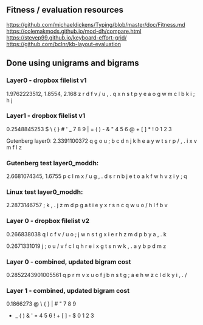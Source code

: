 ## Fitness / evaluation resources
https://github.com/michaeldickens/Typing/blob/master/doc/Fitness.md
https://colemakmods.github.io/mod-dh/compare.html
https://stevep99.github.io/keyboard-effort-grid/
https://github.com/bclnr/kb-layout-evaluation

## Done using unigrams and bigrams
### Layer0 - dropbox filelist v1
1.9762223512, 1.8554, 2.168
z r d f v / u , . q
x n s t p y e a o g
w m c l b k i ; h j

### Layer1 - dropbox filelist v1
0.2548845253
$ \ { } # ' _ 7 8 9
| = ( ) - & " 4 5 6
@ + [ ] * ! 0 1 2 3

Gutenberg layer0:
2.3391100372
q g o u ; b c d n j
k h e a y w t s r p
/ , . i x v m f l z

### Gutenberg test layer0_moddh:
2.6681074345, 1.6755
p c l m x / u g , .
d s r n b j e t o a
k f w h v z i y ; q

### Linux test layer0_moddh:
2.2873146757
; k , . j z m d p g
a t i e y x r s n c
q w u o / h l f b v

### Layer 0 - dropbox filelist v2
0.266838038
q l c f v / u o ; j
w n s t g x i e r h
z m d p b y a , . k

0.2671331019
j ; o u / v f c l q
h r e i x g t s n w
k , . a y b p d m z

### Layer 0 - combined, updated bigram cost
0.2852243901005561
q p r m v x u o f j
b n s t g ; a e h w
z c l d k y i , . /

### Layer 1 - combined, updated bigram cost
0.1866273
@ \ { } | # " 7 8 9
* _ ( ) & ' = 4 5 6
! + [ ] - $ 0 1 2 3
